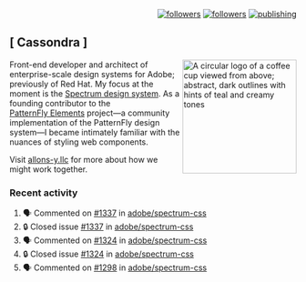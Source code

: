 <p align="right"><a rel="me" href="https://front-end.social/@castastrophe">
    <img alt="followers" title="Follow me on Mastodon" src="https://img.shields.io/mastodon/follow/109297102751309835?domain=https%3A%2F%2Ffront-end.social&label=Follow&logo=mastodon&logoColor=white&style=for-the-badge&labelColor=008080&color=006969"/></a>
  <a href="https://codepen.io/castastrophe/">
    <img alt="followers" title="Follow me on CodePen" src="https://img.shields.io/badge/23-1?color=640464&labelColor=7c007c&style=for-the-badge&logo=codepen&label=Follow"/></a>
<a href="https://castastrophe.medium.com/">
    <img alt="publishing" title="View articles on Medium" src="https://img.shields.io/badge/107-1?color=666&labelColor=444&label=subscribe&logo=medium&logoColor=white&style=for-the-badge"/></a>
</p>

## [&nbsp;Cassondra&nbsp;]

<img align="right" src="https://github-production-user-asset-6210df.s3.amazonaws.com/1840295/253016758-ba468774-1cd3-42c2-8f43-947b5eeb5edf.png" height="200" alt="A circular logo of a coffee cup viewed from above; abstract, dark outlines with hints of teal and creamy tones">

Front-end developer and architect of enterprise-scale design systems for Adobe; previously of Red Hat. My focus at the moment is the [Spectrum design system](https://github.com/adobe/spectrum-css). As a founding contributor to the [PatternFly&nbsp;Elements](https://github.com/patternfly/patternfly-elements) project&mdash;a community implementation of the PatternFly design system&mdash;I became intimately familiar with the nuances of styling web components.

Visit [allons-y.llc](http://allons-y.llc/) for more about how we might work together.

### Recent activity

<!--START_SECTION:activity-->
1. 🗣 Commented on [#1337](https://github.com/adobe/spectrum-css/issues/1337#issuecomment-2532963871) in [adobe/spectrum-css](https://github.com/adobe/spectrum-css)
2. 🔒 Closed issue [#1337](https://github.com/adobe/spectrum-css/issues/1337) in [adobe/spectrum-css](https://github.com/adobe/spectrum-css)
3. 🗣 Commented on [#1324](https://github.com/adobe/spectrum-css/issues/1324#issuecomment-2532961006) in [adobe/spectrum-css](https://github.com/adobe/spectrum-css)
4. 🔒 Closed issue [#1324](https://github.com/adobe/spectrum-css/issues/1324) in [adobe/spectrum-css](https://github.com/adobe/spectrum-css)
5. 🗣 Commented on [#1298](https://github.com/adobe/spectrum-css/issues/1298#issuecomment-2532953836) in [adobe/spectrum-css](https://github.com/adobe/spectrum-css)
<!--END_SECTION:activity-->
